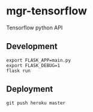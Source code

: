 # mgr-tensorflow
Tensorflow python API


## Development
```
export FLASK_APP=main.py
export FLASK_DEBUG=1
flask run
```

## Deployment
```
git push heroku master
```
